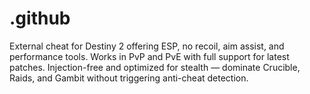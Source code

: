 # .github
External cheat for Destiny 2 offering ESP, no recoil, aim assist, and performance tools. Works in PvP and PvE with full support for latest patches. Injection-free and optimized for stealth — dominate Crucible, Raids, and Gambit without triggering anti-cheat detection.
